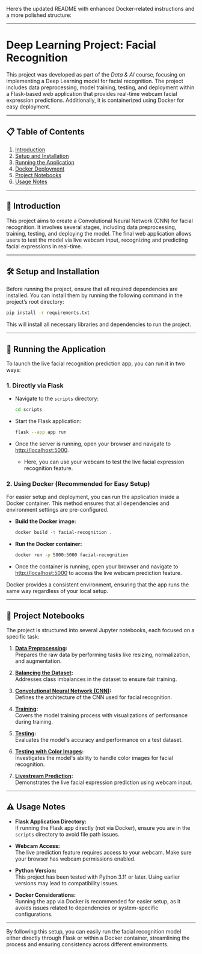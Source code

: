 Here’s the updated README with enhanced Docker-related instructions and a more polished structure:

---

# Deep Learning Project: Facial Recognition

This project was developed as part of the *Data & AI* course, focusing on implementing a Deep Learning model for facial recognition. The project includes data preprocessing, model training, testing, and deployment within a Flask-based web application that provides real-time webcam facial expression predictions. Additionally, it is containerized using Docker for easy deployment.

---

## 📋 Table of Contents

1. [Introduction](#introduction)  
2. [Setup and Installation](#setup-and-installation)  
3. [Running the Application](#running-the-application)  
4. [Docker Deployment](#docker-deployment)  
5. [Project Notebooks](#project-notebooks)  
6. [Usage Notes](#usage-notes)

---

## 🧠 Introduction

This project aims to create a Convolutional Neural Network (CNN) for facial recognition. It involves several stages, including data preprocessing, training, testing, and deploying the model. The final web application allows users to test the model via live webcam input, recognizing and predicting facial expressions in real-time.

---

## 🛠️ Setup and Installation

Before running the project, ensure that all required dependencies are installed. You can install them by running the following command in the project’s root directory:

```bash
pip install -r requirements.txt
```

This will install all necessary libraries and dependencies to run the project.

---

## 🚀 Running the Application

To launch the live facial recognition prediction app, you can run it in two ways:

### 1. **Directly via Flask**

- Navigate to the `scripts` directory:
  ```bash
  cd scripts
  ```

- Start the Flask application:
  ```bash
  flask --app app run
  ```

- Once the server is running, open your browser and navigate to [http://localhost:5000](http://localhost:5000).

  - Here, you can use your webcam to test the live facial expression recognition feature.

### 2. **Using Docker (Recommended for Easy Setup)**

For easier setup and deployment, you can run the application inside a Docker container. This method ensures that all dependencies and environment settings are pre-configured.

- **Build the Docker image:**
  ```bash
  docker build -t facial-recognition .
  ```

- **Run the Docker container:**
  ```bash
  docker run -p 5000:5000 facial-recognition
  ```

- Once the container is running, open your browser and navigate to [http://localhost:5000](http://localhost:5000) to access the live webcam prediction feature.

Docker provides a consistent environment, ensuring that the app runs the same way regardless of your local setup.

---

## 📁 Project Notebooks

The project is structured into several Jupyter notebooks, each focused on a specific task:

1. **[Data Preprocessing](notebooks/01_preprocess.ipynb):**  
   Prepares the raw data by performing tasks like resizing, normalization, and augmentation.

2. **[Balancing the Dataset](notebooks/02_balancing.ipynb):**  
   Addresses class imbalances in the dataset to ensure fair training.

3. **[Convolutional Neural Network (CNN)](notebooks/03_CNN.ipynb):**  
   Defines the architecture of the CNN used for facial recognition.

4. **[Training](notebooks/04_training.ipynb):**  
   Covers the model training process with visualizations of performance during training.

5. **[Testing](notebooks/05_testing.ipynb):**  
   Evaluates the model's accuracy and performance on a test dataset.

6. **[Testing with Color Images](notebooks/06_testing_color.ipynb):**  
   Investigates the model's ability to handle color images for facial recognition.

7. **[Livestream Prediction](notebooks/07_livestream.ipynb):**  
   Demonstrates the live facial expression prediction using webcam input.

---

## ⚠️ Usage Notes

- **Flask Application Directory:**  
  If running the Flask app directly (not via Docker), ensure you are in the `scripts` directory to avoid file path issues.

- **Webcam Access:**  
  The live prediction feature requires access to your webcam. Make sure your browser has webcam permissions enabled.

- **Python Version:**  
  This project has been tested with Python 3.11 or later. Using earlier versions may lead to compatibility issues.

- **Docker Considerations:**  
  Running the app via Docker is recommended for easier setup, as it avoids issues related to dependencies or system-specific configurations.

---

By following this setup, you can easily run the facial recognition model either directly through Flask or within a Docker container, streamlining the process and ensuring consistency across different environments.
